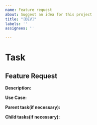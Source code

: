 ```yaml
---
name: Feature request
about: Suggest an idea for this project
title: "[DEV]"
labels: ''
assignees: ''

---
```


# Task

## Feature Request

**Description:**

<!-- Provide a clear and concise description of the feature you'd like to request. -->

**Use Case:**

<!-- Describe the use case or scenario where this feature would be useful. -->

**Parent task(if necessary):**

<!-- If relevant, please provide a link to the parent task. -->

**Child tasks(if necessary):**

<!--  If relevant, please provide a link to the child tasks. -->
